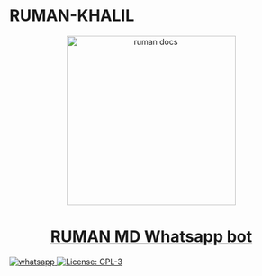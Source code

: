 # RUMAN-KHALIL
 <p align="center">  
  <a href="https://ruman-md userbot.onrender.com/">
   <img alt="ruman docs" height="300" src="https://rumanuserbot.onrender.com/main.jpg">
    <h1 align="center">RUMAN MD Whatsapp bot</h1>
      </a>
</p
<p align="center">
  <a aria-label="Join our chats" href="https://www.youtube.com/@YourPenPal" target="_blank">
    <img alt="whatsapp" src="https://img.shields.io/badge/Join Group-25D366?style=for-the-badge&logo=whatsapp&logoColor=white" />
  </a>
 
  <a aria-label="Ruman MD is free to use" href="https://github.com/SamPandey001/Ruman-Md/blob/main/LICENCE" target="_blank">
    <img alt="License: GPL-3" src="https://badges.frapsoft.com/os/gpl/gpl.png?v=103)](https://opensource.org/licenses/GPL-3.0/" target="_blank" />
  </a>
</p>
